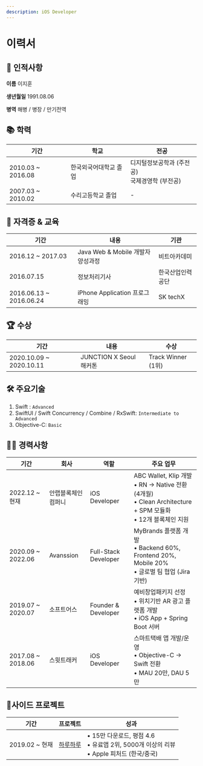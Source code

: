 ```yaml
---
description: iOS Developer
---
```


# 이력서

## 👤 인적사항

**이름**            이지훈

**생년월일**     1991.08.06

**병역**         해병 / 병장 / 만기전역

## 📚 학력

| 기간 | 학교 | 전공 |
|------|------|------|
| 2010.03 ~ 2016.08 | 한국외국어대학교 졸업 | 디지털정보공학과 (주전공)<br/>국제경영학 (부전공) |
| 2007.03 ~ 2010.02 | 수리고등학교 졸업 | - |

## 📖 자격증 & 교육

| 기간 | 내용 | 기관 |
|------|------|------|
| 2016.12 ~ 2017.03 | Java Web & Mobile 개발자 양성과정 | 비트아카데미 |
| 2016.07.15 | 정보처리기사 | 한국산업인력공단 |
| 2016.06.13 ~ 2016.06.24 | iPhone Application 프로그래밍 | SK techX |

## 🏆 수상

| 기간 | 내용 | 수상 |
|------|------|------|
| 2020.10.09 ~ 2020.10.11 | JUNCTION X Seoul 해커톤 | Track Winner (1위) |

## 🛠 주요기술

1. Swift : `Advanced`
2. SwiftUI / Swift Concurrency / Combine / RxSwift: `Intermediate to Advanced`
3. Objective-C: `Basic`

## 👩‍💻 경력사항

| 기간 | 회사 | 역할 | 주요 업무 |
|------|------|------|-----------|
| 2022.12 ~ 현재 | 안랩블록체인컴퍼니 | iOS Developer | ABC Wallet, Klip 개발<br/>• RN → Native 전환 (4개월)<br/>• Clean Architecture + SPM 모듈화<br/>• 12개 블록체인 지원 |
| 2020.09 ~ 2022.06 | Avanssion | Full-Stack Developer | MyBrands 플랫폼 개발<br/>• Backend 60%, Frontend 20%, Mobile 20%<br/>• 글로벌 팀 협업 (Jira 기반) |
| 2019.07 ~ 2020.07 | 소프트어스 | Founder & Developer | 예비창업패키지 선정<br/>• 위치기반 AR 광고 플랫폼 개발<br/>• iOS App + Spring Boot 서버 |
| 2017.08 ~ 2018.06 | 스윗트래커 | iOS Developer | 스마트택배 앱 개발/운영<br/>• Objective-C → Swift 전환<br/>• MAU 20만, DAU 5만 |

## 📱사이드 프로젝트

| 기간 | 프로젝트 | 성과 |
|------|----------|------|
| 2019.02 ~ 현재 | [하루하루](https://apps.apple.com/kr/app/id1452035712) | • 15만 다운로드, 평점 4.6<br/>• 유료앱 2위, 5000개 이상의 리뷰<br/>• Apple 피처드 (한국/중국) |
